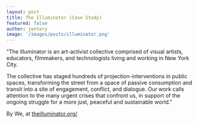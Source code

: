 ```yaml
---
layout: post
title: The Illuminator (Case Study)  
featured: false
author: jentery
image: '/images/posts/illuminator.png'
---
```


"The Illuminator is an art-activist collective comprised of visual artists, educators, filmmakers, and technologists living and working in New York City.

The collective has staged hundreds of projection-interventions in public spaces, transforming the street from a space of passive consumption and transit into a site of engagement, conflict, and dialogue. Our work calls attention to the many urgent crises that confront us, in support of the ongoing struggle for a more just, peaceful and sustainable world."

By We, at [theilluminator.org/](http://theilluminator.org/)
